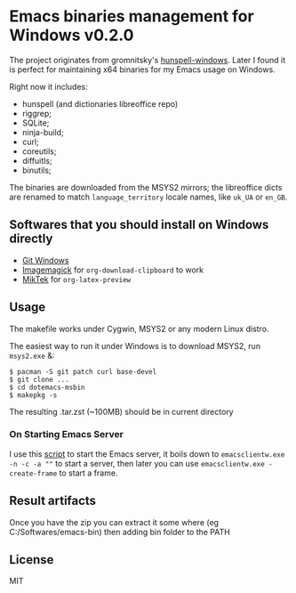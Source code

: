 # Emacs binaries management for Windows v0.2.0

The project originates from gromnitsky's
[hunspell-windows](https://github.com/gromnitsky/hunspell-windows). Later I
found it is perfect for maintaining x64 binaries for my Emacs usage on Windows.

Right now it includes:
- hunspell (and dictionaries libreoffice repo)
- riggrep;
- SQLite;
- ninja-build;
- curl;
- coreutils;
- diffuitls;
- binutils;

The binaries are downloaded from the MSYS2 mirrors; the libreoffice dicts are
renamed to match `language_territory` locale names, like `uk_UA` or `en_GB`.

## Softwares that you should install on Windows directly
- [Git Windows](https://git-scm.com/download/win)
- [Imagemagick](https://imagemagick.org/) for `org-download-clipboard` to work
- [MikTek](https://miktex.org/) for `org-latex-preview`

## Usage

The makefile works under Cygwin, MSYS2 or any modern Linux distro.

The easiest way to run it under Windows is to download MSYS2, run
`msys2.exe` &:

~~~
$ pacman -S git patch curl base-devel
$ git clone ...
$ cd dotemacs-msbin
$ makepkg -s
~~~

The resulting .tar.zst (~100MB) should be in current directory

### On Starting Emacs Server
I use this [script](./StartEmacs.bat) to start the Emacs server, it boils down to `emacsclientw.exe -n -c -a ""` to start a server, then later you can use `emacsclientw.exe -create-frame` to start a frame.

## Result artifacts

Once you have the zip you can extract it some where (eg C:/Softwares/emacs-bin)
then adding bin folder to the PATH

## License

MIT
